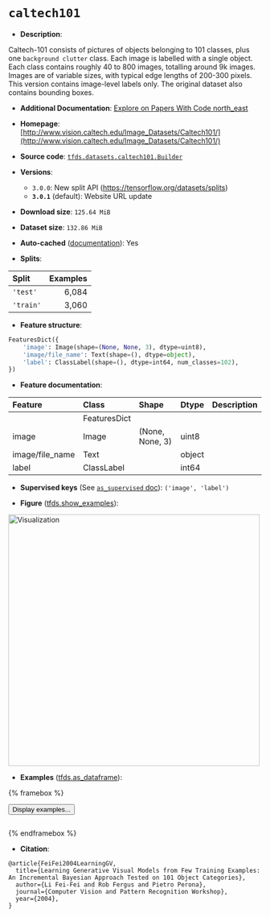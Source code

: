 <div itemscope itemtype="http://schema.org/Dataset">
  <div itemscope itemprop="includedInDataCatalog" itemtype="http://schema.org/DataCatalog">
    <meta itemprop="name" content="TensorFlow Datasets" />
  </div>
  <meta itemprop="name" content="caltech101" />
  <meta itemprop="description" content="Caltech-101 consists of pictures of objects belonging to 101 classes, plus one&#10;`background clutter` class. Each image is labelled with a single object. Each&#10;class contains roughly 40 to 800 images, totalling around 9k images. Images are&#10;of variable sizes, with typical edge lengths of 200-300 pixels. This version&#10;contains image-level labels only. The original dataset also contains bounding&#10;boxes.&#10;&#10;To use this dataset:&#10;&#10;```python&#10;import tensorflow_datasets as tfds&#10;&#10;ds = tfds.load(&#x27;caltech101&#x27;, split=&#x27;train&#x27;)&#10;for ex in ds.take(4):&#10;  print(ex)&#10;```&#10;&#10;See [the guide](https://www.tensorflow.org/datasets/overview) for more&#10;informations on [tensorflow_datasets](https://www.tensorflow.org/datasets).&#10;&#10;&lt;img src=&quot;https://storage.googleapis.com/tfds-data/visualization/fig/caltech101-3.0.1.png&quot; alt=&quot;Visualization&quot; width=&quot;500px&quot;&gt;&#10;&#10;" />
  <meta itemprop="url" content="https://www.tensorflow.org/datasets/catalog/caltech101" />
  <meta itemprop="sameAs" content="http://www.vision.caltech.edu/Image_Datasets/Caltech101/" />
  <meta itemprop="citation" content="@article{FeiFei2004LearningGV,&#10;  title={Learning Generative Visual Models from Few Training Examples: An Incremental Bayesian Approach Tested on 101 Object Categories},&#10;  author={Li Fei-Fei and Rob Fergus and Pietro Perona},&#10;  journal={Computer Vision and Pattern Recognition Workshop},&#10;  year={2004},&#10;}" />
</div>

# `caltech101`


*   **Description**:

Caltech-101 consists of pictures of objects belonging to 101 classes, plus one
`background clutter` class. Each image is labelled with a single object. Each
class contains roughly 40 to 800 images, totalling around 9k images. Images are
of variable sizes, with typical edge lengths of 200-300 pixels. This version
contains image-level labels only. The original dataset also contains bounding
boxes.

*   **Additional Documentation**:
    <a class="button button-with-icon" href="https://paperswithcode.com/dataset/caltech-101">
    Explore on Papers With Code
    <span class="material-icons icon-after" aria-hidden="true"> north_east
    </span> </a>

*   **Homepage**:
    [http://www.vision.caltech.edu/Image_Datasets/Caltech101/](http://www.vision.caltech.edu/Image_Datasets/Caltech101/)

*   **Source code**:
    [`tfds.datasets.caltech101.Builder`](https://github.com/tensorflow/datasets/tree/master/tensorflow_datasets/datasets/caltech101/caltech101_dataset_builder.py)

*   **Versions**:

    *   `3.0.0`: New split API (https://tensorflow.org/datasets/splits)
    *   **`3.0.1`** (default): Website URL update

*   **Download size**: `125.64 MiB`

*   **Dataset size**: `132.86 MiB`

*   **Auto-cached**
    ([documentation](https://www.tensorflow.org/datasets/performances#auto-caching)):
    Yes

*   **Splits**:

Split     | Examples
:-------- | -------:
`'test'`  | 6,084
`'train'` | 3,060

*   **Feature structure**:

```python
FeaturesDict({
    'image': Image(shape=(None, None, 3), dtype=uint8),
    'image/file_name': Text(shape=(), dtype=object),
    'label': ClassLabel(shape=(), dtype=int64, num_classes=102),
})
```

*   **Feature documentation**:

Feature         | Class        | Shape           | Dtype  | Description
:-------------- | :----------- | :-------------- | :----- | :----------
                | FeaturesDict |                 |        |
image           | Image        | (None, None, 3) | uint8  |
image/file_name | Text         |                 | object |
label           | ClassLabel   |                 | int64  |

*   **Supervised keys** (See
    [`as_supervised` doc](https://www.tensorflow.org/datasets/api_docs/python/tfds/load#args)):
    `('image', 'label')`

*   **Figure**
    ([tfds.show_examples](https://www.tensorflow.org/datasets/api_docs/python/tfds/visualization/show_examples)):

<img src="https://storage.googleapis.com/tfds-data/visualization/fig/caltech101-3.0.1.png" alt="Visualization" width="500px">

*   **Examples**
    ([tfds.as_dataframe](https://www.tensorflow.org/datasets/api_docs/python/tfds/as_dataframe)):

<!-- mdformat off(HTML should not be auto-formatted) -->

{% framebox %}

<button id="displaydataframe">Display examples...</button>
<div id="dataframecontent" style="overflow-x:auto"></div>
<script>
const url = "https://storage.googleapis.com/tfds-data/visualization/dataframe/caltech101-3.0.1.html";
const dataButton = document.getElementById('displaydataframe');
dataButton.addEventListener('click', async () => {
  // Disable the button after clicking (dataframe loaded only once).
  dataButton.disabled = true;

  const contentPane = document.getElementById('dataframecontent');
  try {
    const response = await fetch(url);
    // Error response codes don't throw an error, so force an error to show
    // the error message.
    if (!response.ok) throw Error(response.statusText);

    const data = await response.text();
    contentPane.innerHTML = data;
  } catch (e) {
    contentPane.innerHTML =
        'Error loading examples. If the error persist, please open '
        + 'a new issue.';
  }
});
</script>

{% endframebox %}

<!-- mdformat on -->

*   **Citation**:

```
@article{FeiFei2004LearningGV,
  title={Learning Generative Visual Models from Few Training Examples: An Incremental Bayesian Approach Tested on 101 Object Categories},
  author={Li Fei-Fei and Rob Fergus and Pietro Perona},
  journal={Computer Vision and Pattern Recognition Workshop},
  year={2004},
}
```

